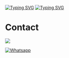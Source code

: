 [![Typing SVG](https://readme-typing-svg.herokuapp.com?color=%2300FF00&lines=Assalamu+Alaikum)](https://git.io/typing-svg)
[![Typing SVG](https://readme-typing-svg.herokuapp.com?color=%FF0000&lines=Welcome+To+My+Github)](https://git.io/typing-svg)

<h1><strong>Contact</strong></h1>

[![](https://img.shields.io/badge/Facebook-blue?logo=Facebook&logoColor=blue&labelColor=white)](https://www.facebook.com/T4R0X)

[![Whatsapp](https://img.shields.io/badge/Whatsapp-Mr.SxR-deepgreen?style=flat-square&logo=whatsapp)](https://wa.me/+8801858094178)
